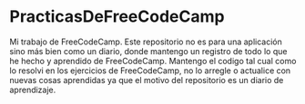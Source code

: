 # PracticasDeFreeCodeCamp

Mi trabajo de FreeCodeCamp.
Este repositorio no es para una aplicación sino más bien como un diario, donde mantengo un registro de todo lo que he hecho y aprendido de FreeCodeCamp. Mantengo el codigo tal cual como lo resolvi en los ejercicios de FreeCodeCamp, no lo arregle o actualice con nuevas cosas aprendidas ya que el motivo del repositorio es un diario de aprendizaje.
